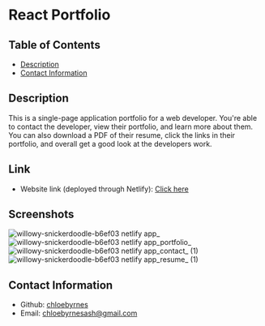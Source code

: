 ﻿# React Portfolio

## Table of Contents

- [Description](#description)
- [Contact Information](#contact-information)

## Description

This is a single-page application portfolio for a web developer.
You're able to contact the developer, view their portfolio, and learn more about them.
You can also download a PDF of their resume, click the links in their portfolio, and overall get a good look at the developers work.

## Link

- Website link (deployed through Netlify): [Click here](https://willowy-snickerdoodle-b6ef03.netlify.app/)

## Screenshots

![willowy-snickerdoodle-b6ef03 netlify app_](https://user-images.githubusercontent.com/107075274/198420707-6567303c-b4dd-4423-99a4-ca3f52782f9b.png)
![willowy-snickerdoodle-b6ef03 netlify app_portfolio_](https://user-images.githubusercontent.com/107075274/198420717-59073ca2-973f-41dc-ad3c-69c8b669633f.png)
![willowy-snickerdoodle-b6ef03 netlify app_contact_ (1)](https://user-images.githubusercontent.com/107075274/198420731-2ed09dcf-bdad-4381-9d6d-7c4c37fe3fc0.png)
![willowy-snickerdoodle-b6ef03 netlify app_resume_ (1)](https://user-images.githubusercontent.com/107075274/198420900-aba01428-7a9f-4348-a179-b6c6ab8a31c0.png)


## Contact Information

- Github: [chloebyrnes](https://github.com/chloebyrnes)
- Email: [chloebyrnesash@gmail.com](mailto:user@example.com)
